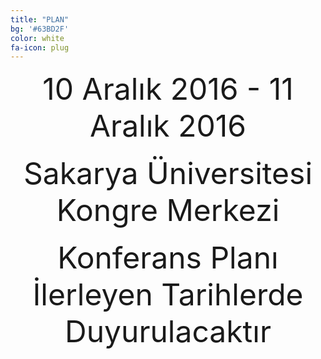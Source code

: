 ```yaml
---
title: "PLAN"
bg: '#63BD2F'
color: white
fa-icon: plug
---
```


<center><font size="60">10 Aralık 2016 - 11 Aralık 2016</font></center><br>
<center><font size="60">Sakarya Üniversitesi Kongre Merkezi</font></center><br>
<center><font size="60">Konferans Planı İlerleyen Tarihlerde Duyurulacaktır</font></center><br>







